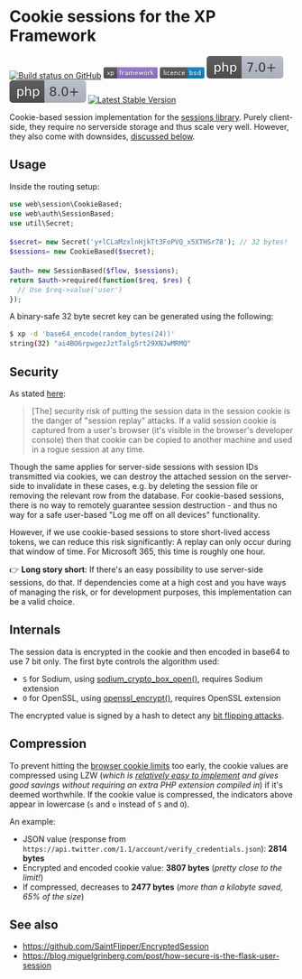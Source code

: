 Cookie sessions for the XP Framework
========================================================================

[![Build status on GitHub](https://github.com/xp-forge/cookie-sessions/workflows/Tests/badge.svg)](https://github.com/xp-forge/cookie-sessions/actions)
[![XP Framework Module](https://raw.githubusercontent.com/xp-framework/web/master/static/xp-framework-badge.png)](https://github.com/xp-framework/core)
[![BSD Licence](https://raw.githubusercontent.com/xp-framework/web/master/static/licence-bsd.png)](https://github.com/xp-framework/core/blob/master/LICENCE.md)
[![Requires PHP 7.0+](https://raw.githubusercontent.com/xp-framework/web/master/static/php-7_0plus.svg)](http://php.net/)
[![Supports PHP 8.0+](https://raw.githubusercontent.com/xp-framework/web/master/static/php-8_0plus.svg)](http://php.net/)
[![Latest Stable Version](https://poser.pugx.org/xp-forge/cookie-sessions/version.png)](https://packagist.org/packages/xp-forge/sessions)

Cookie-based session implementation for the [sessions library](https://github.com/xp-forge/sessions/pull/10). Purely client-side, they require no serverside storage and thus scale very well. However, they also come with downsides, [discussed below](https://github.com/xp-forge/cookie-sessions#security).

Usage
-----
Inside the routing setup:

```php
use web\session\CookieBased;
use web\auth\SessionBased;
use util\Secret;

$secret= new Secret('y+lCLaMzxlnHjkTt3FoPVQ_x5XTHSr78'); // 32 bytes!
$sessions= new CookieBased($secret);

$auth= new SessionBased($flow, $sessions);
return $auth->required(function($req, $res) {
  // Use $req->value('user')
});
```

A binary-safe 32 byte secret key can be generated using the following:

```bash
$ xp -d 'base64_encode(random_bytes(24))'
string(32) "ai4BO6rpwgezJztTalg5rt29XNJwMRMQ"
```

Security
--------
As stated [here](https://github.com/SaintFlipper/EncryptedSession#why-use-server-side-session-storage-instead-):

> [The] security risk of putting the session data in the session cookie is the danger of "session replay" attacks. If a valid session cookie is captured from a user's browser (it's visible in the browser's developer console) then that cookie can be copied to another machine and used in a rogue session at any time.

Though the same applies for server-side sessions with session IDs transmitted via cookies, we can destroy the attached session on the server-side to invalidate in these cases, e.g. by deleting the session file or removing the relevant row from the database. For cookie-based sessions, there is no way to remotely guarantee session destruction - and thus no way for a safe user-based "Log me off on all devices" functionality.

However, if we use cookie-based sessions to store short-lived access tokens, we can reduce this risk significantly: A replay can only occur during that window of time. For Microsoft 365, this time is roughly one hour.

👉 **Long story short**: If there's an easy possibility to use server-side sessions, do that. If dependencies come at a high cost and you have ways of managing the risk, or for development purposes, this implementation can be a valid choice.

Internals
---------
The session data is encrypted in the cookie and then encoded in base64 to use 7 bit only. The first byte controls the algorithm used:

* `S` for Sodium, using [sodium_crypto_box_open()](https://www.php.net/sodium_crypto_box_open), requires Sodium extension
* `O` for OpenSSL, using [openssl_encrypt()](https://www.php.net/openssl_encrypt), requires OpenSSL extension

The encrypted value is signed by a hash to detect any [bit flipping attacks](https://en.wikipedia.org/wiki/Bit-flipping_attack).

Compression
-----------
To prevent hitting the [browser cookie limits](http://browsercookielimits.iain.guru/) too early, the cookie values are compressed using LZW (*which is [relatively easy to implement](http://www.rosettacode.org/wiki/LZW_compression#Simpler_Version) and gives good savings without requiring an extra PHP extension compiled in*) if it's deemed worthwhile. If the cookie value is compressed, the indicators above appear in lowercase (`s` and `o` instead of `S` and `O`).

An example:

* JSON value (response from `https://api.twitter.com/1.1/account/verify_credentials.json`): **2814 bytes**
* Encrypted and encoded cookie value: **3807 bytes** (*pretty close to the limit!*)
* If compressed, decreases to **2477 bytes** (*more than a kilobyte saved, 65% of the size*)

See also
--------
* https://github.com/SaintFlipper/EncryptedSession
* https://blog.miguelgrinberg.com/post/how-secure-is-the-flask-user-session